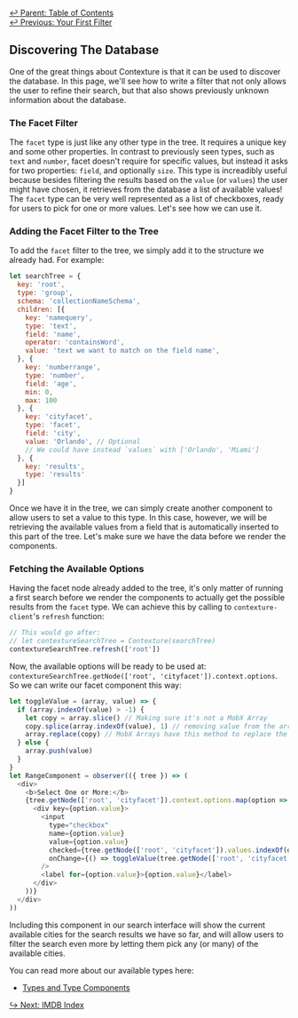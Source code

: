 ﻿[↩  Parent: Table of Contents](../README.md)  
[↩  Previous: Your First Filter](your-first-filter.md)

## Discovering The Database

One of the great things about Contexture is that it can be used to
discover the database. In this page, we'll see how to write a filter
that not only allows the user to refine their search, but that also
shows previously unknown information about the database.

### The Facet Filter

The `facet` type is just like any other type in the tree. It requires
a unique key and some other properties. In contrast to previously seen
types, such as `text` and `number`, facet doesn't require for specific
values, but instead it asks for two properties: `field`, and
optionally `size`. This type is increadibly useful because besides
filtering the results based on the `value` (or `values`) the user
might have chosen, it retrieves from the database a list of available
values! The `facet` type can be very well represented as a list of
checkboxes, ready for users to pick for one or more values. Let's see
how we can use it.

### Adding the Facet Filter to the Tree

To add the `facet` filter to the tree, we simply add it to the
structure we already had. For example:

```javascript
let searchTree = {
  key: 'root',
  type: 'group',
  schema: 'collectionNameSchema',
  children: [{
    key: 'namequery',
    type: 'text',
    field: 'name',
    operator: 'containsWord',
    value: 'text we want to match on the field name',
  }, {
    key: 'numberrange',
    type: 'number',
    field: 'age',
    min: 0,
    max: 100
  }, {
    key: 'cityfacet',
    type: 'facet',
    field: 'city',
    value: 'Orlando', // Optional
    // We could have instead `values` with ['Orlando', 'Miami']
  }, {
    key: 'results',
    type: 'results'
  }]
}
```

Once we have it in the tree, we can simply create another component to
allow users to set a value to this type. In this case, however, we
will be retrieving the available values from a field that is
automatically inserted to this part of the tree. Let's make sure we
have the data before we render the components.


### Fetching the Available Options

Having the facet node already added to the tree, it's only matter of
running a first search before we render the components to actually get
the possible results from the `facet` type. We can achieve this by
calling to `contexture-client`'s `refresh` function:

```javascript
// This would go after:
// let contextureSearchTree = Contexture(searchTree)
contextureSearchTree.refresh(['root'])
```

Now, the available options will be ready to be used at:
`contextureSearchTree.getNode(['root', 'cityfacet']).context.options`.
So we can write our facet component this way:

```javascript
let toggleValue = (array, value) => {
  if (array.indexOf(value) > -1) {
    let copy = array.slice() // Making sure it's not a MobX Array
    copy.splice(array.indexOf(value), 1) // removing value from the array
    array.replace(copy) // MobX Arrays have this method to replace the array's inner values
  } else {
    array.push(value)
  }
}
let RangeComponent = observer(({ tree }) => (
  <div>
    <b>Select One or More:</b>
    {tree.getNode(['root', 'cityfacet']).context.options.map(option => (
      <div key={option.value}>
        <input
          type="checkbox"
          name={option.value}
          value={option.value}
          checked={tree.getNode(['root', 'cityfacet']).values.indexOf(option.value) > -1}
          onChange={() => toggleValue(tree.getNode(['root', 'cityfacet']).values, option.value)}
        />
        <label for={option.value}>{option.value}</label>
      </div>
    ))}
  </div>
))
```

Including this component in our search interface will show the current
available cities for the search results we have so far, and will allow
users to filter the search even more by letting them pick any (or many)
of the available cities.

You can read more about our available types here:

- [Types and Type Components](../types/README.md)

[↪ Next: IMDB Index](imdb-the-database.md)
